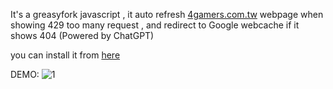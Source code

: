It's a greasyfork javascript , it auto refresh [4gamers.com.tw](https://www.4gamers.com.tw/) webpage when showing 429 too many request , and redirect to Google webcache if it shows 404 (Powered by ChatGPT)

you can install it from [here](https://greasyfork.org/scripts/492300)

DEMO:
![1](https://github.com/jmsch23280866/4gamers-429-auto-refresh/assets/58344071/4ec87e69-22cf-4022-b3d4-dbb6c0b60267)
